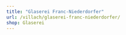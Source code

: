 ```yaml
---
title: "Glaserei Franc-Niederdorfer"
url: /villach/glaserei-franc-niederdorfer/
shop: Glaserei
---
```

